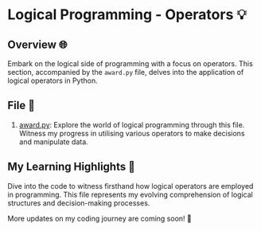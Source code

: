 # Logical Programming - Operators 💡

## Overview 🌐

Embark on the logical side of programming with a focus on operators. This section, accompanied by the `award.py` file, delves into the application of logical operators in Python.

## File 📄

1. [award.py](award.py): Explore the world of logical programming through this file. Witness my progress in utilising various operators to make decisions and manipulate data.

## My Learning Highlights 🚀

Dive into the code to witness firsthand how logical operators are employed in programming. This file represents my evolving comprehension of logical structures and decision-making processes.

More updates on my coding journey are coming soon! :balloon:
